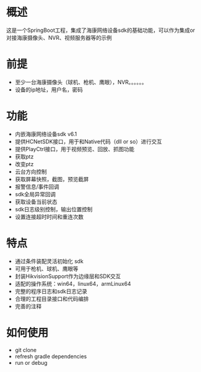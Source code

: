 # 概述

这是一个SpringBoot工程，集成了海康网络设备sdk的基础功能，可以作为集成or对接海康摄像头、NVR、视频服务器等的示例

# 前提

* 至少一台海康摄像头（球机、枪机、鹰眼），NVR。。。。。。
* 设备的ip地址，用户名，密码

# 功能

* 内嵌海康网络设备sdk v6.1
* 提供HCNetSDK接口，用于和Native代码（dll or so）进行交互
* 提供PlayCtrl接口，用于视频预览、回放、抓图功能
* 获取ptz
* 改变ptz
* 云台方向控制
* 获取屏幕快照，截图，预览截屏
* 报警信息/事件回调
* sdk全局异常回调
* 获取设备当前状态
* sdk日志级别控制，输出位置控制
* 设置连接超时时间和重连次数

# 特点

* 通过条件装配灵活初始化 sdk
* 可用于枪机、球机、鹰眼等
* 封装HikvisionSupport作为边缘层和SDK交互
* 适配的操作系统：win64，linux64，armLinux64
* 完整的程序日志和sdk日志记录
* 合理的工程目录接口和代码编排
* 完善的注释

# 如何使用

* git clone
* refresh gradle dependencies
* run or debug 

